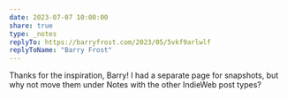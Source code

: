 ```yaml
---
date: 2023-07-07 10:00:00
share: true
type: _notes
replyTo: https://barryfrost.com/2023/05/5vkf9arlwlf
replyToName: "Barry Frost"
---
```

Thanks for the inspiration, Barry! I had a separate page for snapshots, but why not move them under Notes with the other IndieWeb post types?